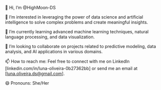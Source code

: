 👋 Hi, I’m @HighMoon-DS

👀 I’m interested in leveraging the power of data science and artificial intelligence to solve complex problems and create meaningful insights.

🌱 I’m currently learning advanced machine learning techniques, natural language processing, and data visualization.

💞️ I’m looking to collaborate on projects related to predictive modeling, data analysis, and AI applications in various domains.

📫 How to reach me: Feel free to connect with me on LinkedIn [linkedin.com/in/luna-oliveira-0b27362bb] or send me an email at [luna.oliveira.ds@gmail.com].

😄 Pronouns: She/Her

